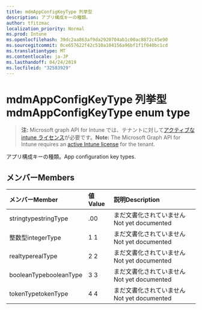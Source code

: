 ```yaml
---
title: mdmAppConfigKeyType 列挙型
description: アプリ構成キーの種類。
author: tfitzmac
localization_priority: Normal
ms.prod: Intune
ms.openlocfilehash: 39dc2aa863af9da2920704ab1c00ac8872c45e90
ms.sourcegitcommit: 0ce657622f42c510a104156a96bf1f1f040bc1cd
ms.translationtype: MT
ms.contentlocale: ja-JP
ms.lasthandoff: 04/24/2019
ms.locfileid: "32583929"
---
```

# <a name="mdmappconfigkeytype-enum-type"></a><span data-ttu-id="ac230-103">mdmAppConfigKeyType 列挙型</span><span class="sxs-lookup"><span data-stu-id="ac230-103">mdmAppConfigKeyType enum type</span></span>

> <span data-ttu-id="ac230-104">**注:** Microsoft graph API for Intune では、テナントに対して[アクティブな intune ライセンス](https://go.microsoft.com/fwlink/?linkid=839381)が必要です。</span><span class="sxs-lookup"><span data-stu-id="ac230-104">**Note:** The Microsoft Graph API for Intune requires an [active Intune license](https://go.microsoft.com/fwlink/?linkid=839381) for the tenant.</span></span>

<span data-ttu-id="ac230-105">アプリ構成キーの種類。</span><span class="sxs-lookup"><span data-stu-id="ac230-105">App configuration key types.</span></span>

## <a name="members"></a><span data-ttu-id="ac230-106">メンバー</span><span class="sxs-lookup"><span data-stu-id="ac230-106">Members</span></span>
|<span data-ttu-id="ac230-107">メンバー</span><span class="sxs-lookup"><span data-stu-id="ac230-107">Member</span></span>|<span data-ttu-id="ac230-108">値</span><span class="sxs-lookup"><span data-stu-id="ac230-108">Value</span></span>|<span data-ttu-id="ac230-109">説明</span><span class="sxs-lookup"><span data-stu-id="ac230-109">Description</span></span>|
|:---|:---|:---|
|<span data-ttu-id="ac230-110">stringtype</span><span class="sxs-lookup"><span data-stu-id="ac230-110">stringType</span></span>|<span data-ttu-id="ac230-111">.0</span><span class="sxs-lookup"><span data-stu-id="ac230-111">0</span></span>|<span data-ttu-id="ac230-112">まだ文書化されていません</span><span class="sxs-lookup"><span data-stu-id="ac230-112">Not yet documented</span></span>|
|<span data-ttu-id="ac230-113">整数型</span><span class="sxs-lookup"><span data-stu-id="ac230-113">integerType</span></span>|<span data-ttu-id="ac230-114">1 </span><span class="sxs-lookup"><span data-stu-id="ac230-114">1</span></span>|<span data-ttu-id="ac230-115">まだ文書化されていません</span><span class="sxs-lookup"><span data-stu-id="ac230-115">Not yet documented</span></span>|
|<span data-ttu-id="ac230-116">realtype</span><span class="sxs-lookup"><span data-stu-id="ac230-116">realType</span></span>|<span data-ttu-id="ac230-117">2 </span><span class="sxs-lookup"><span data-stu-id="ac230-117">2</span></span>|<span data-ttu-id="ac230-118">まだ文書化されていません</span><span class="sxs-lookup"><span data-stu-id="ac230-118">Not yet documented</span></span>|
|<span data-ttu-id="ac230-119">booleanType</span><span class="sxs-lookup"><span data-stu-id="ac230-119">booleanType</span></span>|<span data-ttu-id="ac230-120">3 </span><span class="sxs-lookup"><span data-stu-id="ac230-120">3</span></span>|<span data-ttu-id="ac230-121">まだ文書化されていません</span><span class="sxs-lookup"><span data-stu-id="ac230-121">Not yet documented</span></span>|
|<span data-ttu-id="ac230-122">tokenType</span><span class="sxs-lookup"><span data-stu-id="ac230-122">tokenType</span></span>|<span data-ttu-id="ac230-123">4 </span><span class="sxs-lookup"><span data-stu-id="ac230-123">4</span></span>|<span data-ttu-id="ac230-124">まだ文書化されていません</span><span class="sxs-lookup"><span data-stu-id="ac230-124">Not yet documented</span></span>|




